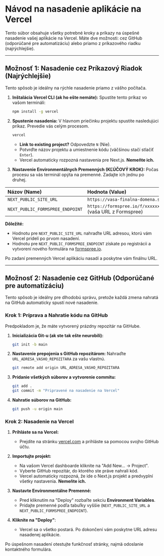 # Návod na nasadenie aplikácie na Vercel

Tento súbor obsahuje všetky potrebné kroky a príkazy na úspešné nasadenie vašej aplikácie na Vercel. Máte dve možnosti: cez GitHub (odporúčané pre automatizáciu) alebo priamo z príkazového riadku (najrýchlejšie).

---

## Možnosť 1: Nasadenie cez Príkazový Riadok (Najrýchlejšie)

Tento spôsob je ideálny na rýchle nasadenie priamo z vášho počítača.

1.  **Inštalácia Vercel CLI (ak ho ešte nemáte):**
    Spustite tento príkaz vo vašom termináli:
    ```bash
    npm install -g vercel
    ```

2.  **Spustenie nasadenia:**
    V hlavnom priečinku projektu spustite nasledujúci príkaz. Prevedie vás celým procesom.
    ```bash
    vercel
    ```
    *   **Link to existing project?** Odpovedzte `N` (Nie).
    *   Potvrďte názov projektu a umiestnenie kódu (väčšinou stačí stlačiť `Enter`).
    *   Vercel automaticky rozpozná nastavenia pre Next.js. **Nemeňte ich.**

3.  **Nastavenie Environmentálnych Premenných (KĽÚČOVÝ KROK):**
    Počas procesu sa vás terminál opýta na premenné. Zadajte ich jednu po druhej.

| Názov (Name)                     | Hodnota (Value)                                     |
| :------------------------------- | :-------------------------------------------------- |
| `NEXT_PUBLIC_SITE_URL`           | `https://vasa-finalna-domena.sk`                      |
| `NEXT_PUBLIC_FORMSPREE_ENDPOINT` | `https://formspree.io/f/xxxxxxxx` (vaša URL z Formspree) |

**Dôležité:**
*   Hodnotu pre `NEXT_PUBLIC_SITE_URL` nahraďte URL adresou, ktorú vám Vercel pridelí po prvom nasadení.
*   Hodnotu pre `NEXT_PUBLIC_FORMSPREE_ENDPOINT` získate po registrácii a vytvorení nového formulára na [formspree.io](https://formspree.io).

Po zadaní premenných Vercel aplikáciu nasadí a poskytne vám finálnu URL.

---

## Možnosť 2: Nasadenie cez GitHub (Odporúčané pre automatizáciu)

Tento spôsob je ideálny pre dlhodobú správu, pretože každá zmena nahratá na GitHub automaticky spustí nové nasadenie.

### Krok 1: Príprava a Nahratie kódu na GitHub

Predpokladom je, že máte vytvorený prázdny repozitár na GitHube.

1.  **Inicializácia Git-u (ak ste tak ešte neurobili):**
    ```bash
    git init -b main
    ```

2.  **Nastavenie prepojenia s GitHub repozitárom:**
    Nahraďte `URL_ADRESA_VASHO_REPOZITARA` za vašu vlastnú.
    ```bash
    git remote add origin URL_ADRESA_VASHO_REPOZITARA
    ```

3.  **Pridanie všetkých súborov a vytvorenie commitu:**
    ```bash
    git add .
    git commit -m "Pripravené na nasadenie na Vercel"
    ```

4.  **Nahratie súborov na GitHub:**
    ```bash
    git push -u origin main
    ```

### Krok 2: Nasadenie na Vercel

1.  **Prihláste sa na Vercel:**
    *   Prejdite na stránku [vercel.com](https://vercel.com) a prihláste sa pomocou svojho GitHub účtu.

2.  **Importujte projekt:**
    *   Na vašom Vercel dashboarde kliknite na "Add New... -> Project".
    *   Vyberte GitHub repozitár, do ktorého ste práve nahrali kód.
    *   Vercel automaticky rozpozná, že ide o Next.js projekt a predvyplní všetky nastavenia. **Nemeňte ich.**

3.  **Nastavte Environmentálne Premenné:**
    *   Pred kliknutím na "Deploy" rozbaľte sekciu **Environment Variables**.
    *   Pridajte premenné podľa tabuľky vyššie (`NEXT_PUBLIC_SITE_URL` a `NEXT_PUBLIC_FORMSPREE_ENDPOINT`).

4.  **Kliknite na "Deploy"**:
    *   Vercel sa o všetko postará. Po dokončení vám poskytne URL adresu nasadenej aplikácie.

Po úspešnom nasadení otestujte funkčnosť stránky, najmä odoslanie kontaktného formulára.

